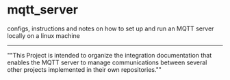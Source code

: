 # mqtt_server
configs, instructions and notes on how to set up and run an MQTT server locally on a linux machine
___
""This Project is intended to organize the integration documentation that enables the MQTT server to manage communications between several other projects implemented in their own repositories.""
